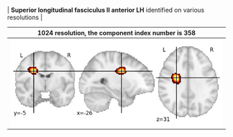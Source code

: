 


| **Superior longitudinal fasciculus II anterior LH** identified on various resolutions |

| 1024 resolution, the component index number is 358|  
|:---:|  
| ![Component 1024](../1024/final/358.jpg "From component 1024: Superior longitudinal fasciculus II anterior LH") |